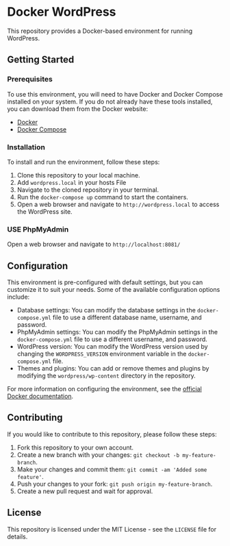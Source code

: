 # Docker WordPress

This repository provides a Docker-based environment for running WordPress.

## Getting Started

### Prerequisites

To use this environment, you will need to have Docker and Docker Compose installed on your system. If you do not already have these tools installed, you can download them from the Docker website:

- [Docker](https://www.docker.com/products/docker-desktop)
- [Docker Compose](https://docs.docker.com/compose/install/)

### Installation

To install and run the environment, follow these steps:

1. Clone this repository to your local machine.
2. Add `wordpress.local` in your hosts File
2. Navigate to the cloned repository in your terminal.
3. Run the `docker-compose up` command to start the containers.
4. Open a web browser and navigate to `http://wordpress.local` to access the WordPress site.

### USE PhpMyAdmin

Open a web browser and navigate to `http://localhost:8081/`

## Configuration

This environment is pre-configured with default settings, but you can customize it to suit your needs. Some of the available configuration options include:

- Database settings: You can modify the database settings in the `docker-compose.yml` file to use a different database name, username, and password.
- PhpMyAdmin settings: You can modify the PhpMyAdmin settings in the `docker-compose.yml` file to use a different username, and password.
- WordPress version: You can modify the WordPress version used by changing the `WORDPRESS_VERSION` environment variable in the `docker-compose.yml` file.
- Themes and plugins: You can add or remove themes and plugins by modifying the `wordpress/wp-content` directory in the repository.

For more information on configuring the environment, see the [official Docker documentation](https://docs.docker.com/compose/wordpress/).

## Contributing

If you would like to contribute to this repository, please follow these steps:

1. Fork this repository to your own account.
2. Create a new branch with your changes: `git checkout -b my-feature-branch`.
3. Make your changes and commit them: `git commit -am 'Added some feature'`.
4. Push your changes to your fork: `git push origin my-feature-branch`.
5. Create a new pull request and wait for approval.

## License

This repository is licensed under the MIT License - see the `LICENSE` file for details.
